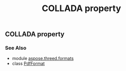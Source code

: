 ﻿---
title: COLLADA property
second_title: Aspose.3D for Python via .NET API References
description: 
type: docs
weight: 120
url: /python-net/aspose.threed.formats/pdfformat/collada/
is_root: false
---

## COLLADA property


### See Also
* module [aspose.threed.formats](../../)
* class [PdfFormat](/3d/python-net/aspose.threed.formats/pdfformat)
